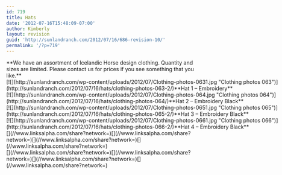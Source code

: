 ```yaml
---
id: 719
title: Hats
date: '2012-07-16T15:48:09-07:00'
author: Kimberly
layout: revision
guid: 'http://sunlandranch.com/2012/07/16/686-revision-10/'
permalink: '/?p=719'
---
```


<dl class="wp-caption alignnone" id="attachment_687" style="width: 1290px;"></dl>**We have an assortment of Icelandic Horse design clothing. Quantity and sizes are limited. Please contact us for prices if you see something that you like.**

<div class="wp-caption alignnone" id="attachment_697" style="width: 778px">[![](http://sunlandranch.com/wp-content/uploads/2012/07/Clothing-photos-0631.jpg "Clothing photos 063")](http://sunlandranch.com/2012/07/16/hats/clothing-photos-063-2/)**Hat 1 – Embroidery**

</div><div class="wp-caption alignnone" id="attachment_688" style="width: 778px">[![](http://sunlandranch.com/wp-content/uploads/2012/07/Clothing-photos-064.jpg "Clothing photos 064")](http://sunlandranch.com/2012/07/16/hats/clothing-photos-064/)**Hat 2 – Embroidery Black**

</div><div class="wp-caption alignnone" id="attachment_711" style="width: 970px">[![](http://sunlandranch.com/wp-content/uploads/2012/07/Clothing-photos-0651.jpg "Clothing photos 065")](http://sunlandranch.com/2012/07/16/hats/clothing-photos-065-2/)**Hat 3 – Embroidery Black**

</div><div class="wp-caption alignnone" id="attachment_712" style="width: 970px">[![](http://sunlandranch.com/wp-content/uploads/2012/07/Clothing-photos-0661.jpg "Clothing photos 066")](http://sunlandranch.com/2012/07/16/hats/clothing-photos-066-2/)**Hat 4 – Embroidery Black**

</div><div class="linksalpha_container linksalpha_app_3" data-counters="1" data-size="regular" data-style="square" data-title="Hats" data-url="https://www.sunlandranch.com/?p=719">[](//www.linksalpha.com/share?network=)[](//www.linksalpha.com/share?network=)[](//www.linksalpha.com/share?network=)[](//www.linksalpha.com/share?network=)</div><div class="linksalpha_container linksalpha_app_7" data-position="" data-title="Hats" data-url="https://www.sunlandranch.com/?p=719">[](//www.linksalpha.com/share?network=)[](//www.linksalpha.com/share?network=)[](//www.linksalpha.com/share?network=)[](//www.linksalpha.com/share?network=)</div>